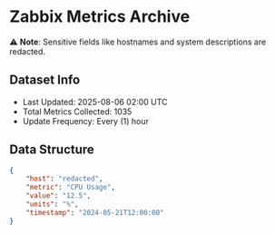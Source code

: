 # Zabbix Metrics Archive

⚠️ **Note**: Sensitive fields like hostnames and system descriptions are redacted.

## Dataset Info
- Last Updated: 2025-08-06 02:00 UTC
- Total Metrics Collected: 1035
- Update Frequency: Every (1) hour

## Data Structure
```json
{
    "host": "redacted",
    "metric": "CPU Usage",
    "value": "12.5",
    "units": "%",
    "timestamp": "2024-05-21T12:00:00"
}
```
